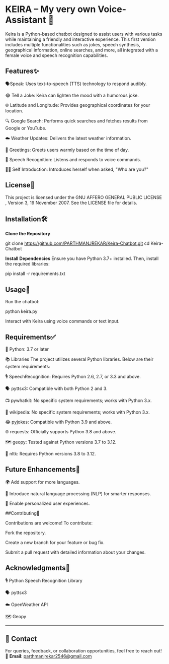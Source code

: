 # KEIRA – My very own Voice-Assistant 🤖

Keira is a Python-based chatbot designed to assist users with various tasks while maintaining a friendly and interactive experience. This first version includes multiple functionalities such as jokes, speech synthesis, geographical information, online searches, and more, all integrated with a female voice and speech recognition capabilities.

## Features✨

🗣️Speak: Uses text-to-speech (TTS) technology to respond audibly.​

😂 Tell a Joke: Keira can lighten the mood with a humorous joke.​

🌐 Latitude and Longitude: Provides geographical coordinates for your location.​

🔍 Google Search: Performs quick searches and fetches results from Google or YouTube.

☁️ Weather Updates: Delivers the latest weather information.

👋 Greetings: Greets users warmly based on the time of day.​

🎤 Speech Recognition: Listens and responds to voice commands.​

🙋‍♀️ Self Introduction: Introduces herself when asked, "Who are you?"​

## License📄

This project is licensed under the  GNU AFFERO GENERAL PUBLIC LICENSE , Version 3, 19 November 2007. 
See the LICENSE file for details.

## Installation🛠️

**Clone the Repository**

git clone https://github.com/PARTHMANJREKAR/Keira-Chatbot.git
cd Keira-Chatbot

**Install Dependencies**
Ensure you have Python 3.7+ installed. Then, install the required libraries:

pip install -r requirements.txt

## Usage🚀 

Run the chatbot:

python keira.py

Interact with Keira using voice commands or text input.

## Requirements✅
🐍 Python: 3.7 or later​

📚 Libraries
The project utilizes several Python libraries. Below are their system requirements:​

🎙️ SpeechRecognition: Requires Python 2.6, 2.7, or 3.3 and above.​

🗣️ pyttsx3: Compatible with both Python 2 and 3.​

📺 pywhatkit: No specific system requirements; works with Python 3.x.​

📖 wikipedia: No specific system requirements; works with Python 3.x.​

😂 pyjokes: Compatible with Python 3.9 and above.​

🌐 requests: Officially supports Python 3.8 and above.​

🗺️ geopy: Tested against Python versions 3.7 to 3.12.​

🧠 nltk: Requires Python versions 3.8 to 3.12.

## Future Enhancements🌟
🌍 Add support for more languages.​

🧠 Introduce natural language processing (NLP) for smarter responses.​

🎯 Enable personalized user experiences.

##Contributing🤝 

Contributions are welcome! 
To contribute:

Fork the repository.

Create a new branch for your feature or bug fix.

Submit a pull request with detailed information about your changes.

## Acknowledgments🙏
🎙️ Python Speech Recognition Library​

🗣️ pyttsx3​

☁️ OpenWeather API​

🗺️ Geopy
  
---

## 📩 Contact  
For queries, feedback, or collaboration opportunities, feel free to reach out!  
📧 **Email**: [parthmanjrekar2546@gmail.com](mailto:parthmanjrekar2546@gmail.com)  
